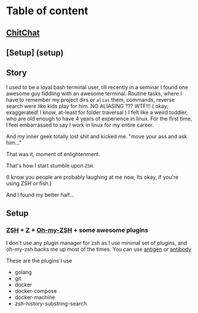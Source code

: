# Table of content

## [ChitChat](story)
## [Setup] (setup)

## Story
I used to be a loyal bash terminal user, till recently in a seminar I found one awesome guy fiddling with an awesome terminal.
Routine tasks, where I have to remember my project dirs or `alias` them, commands, reverse search were like kids play for him.
NO ALIASING ??? WTF!!!
( okay, exaggerated! I know, at-least for folder traversal )
I felt like a weird toddler, who are old enough to have 4 years of experience in linux.
For the first time, I feel embarrassed to say I work in linux for my entire career.

And my inner geek totally lost shit and kicked me. "move your ass and ask him..."

That was it, moment of enlightenment.

That's how I start stumble upon `ZSH`. 

(I know you people are probably laughing at me now, Its okay, if you're using ZSH or fish.)

And I found my better half...

## Setup

### [ZSH](https://duckduckgo.com/?q=zsh&t=canonical&ia=web) + [Z](https://github.com/rupa/z/blob/master/z.sh) + [Oh-my-ZSH](https://github.com/robbyrussell/oh-my-zsh) + some awesome plugins

I don't use any plugin manager for zsh as I use minimal set of plugins, and oh-my-zsh backs me up most of the times.
You can use [antigen](https://github.com/zsh-users/antigen) or [antibody](https://github.com/getantibody/antibody/)

These are the plugins I use

- golang
- git
- docker
- docker-compose
- docker-machine
- zsh-history-substring-search
